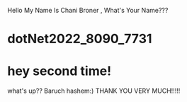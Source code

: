 Hello My Name Is Chani Broner , What's Your Name???
# dotNet2022_8090_7731
# hey second time!
what's up??
Baruch hashem:)
THANK YOU VERY MUCH!!!!!
